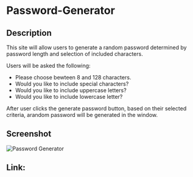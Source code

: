 # Password-Generator

## Description
This site will allow users to generate a random password determined by password length and selection of included characters.

Users will be asked the following:
  * Please choose bewteen 8 and 128 characters.
  * Would you like to include special characters?
  * Would you like to include uppercase letters?
  * Would you like to include lowercase letter?

After user clicks the generate password button, based on their selected criteria, arandom password will be generated in the window.


## Screenshot
![Password Generator](https://user-images.githubusercontent.com/104603148/169415566-f0d3b4d0-d7dd-462d-af56-a3e41fdfd0cc.png)


## Link:

